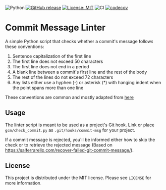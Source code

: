 ![Python](https://shields.io/badge/Python-3.7%20%7C%203.8%20%7C%203.9%20%7C%203.10-blue)
[![GitHub release](https://img.shields.io/github/v/release/xofbd/good-commit-message.svg)](https://github.com/xofbd/good-commit-message.svg/releases)
[![License: MIT](https://img.shields.io/github/license/xofbd/good-commit-message)](https://opensource.org/licenses/MIT)
![CI](https://github.com/xofbd/good-commit-message/workflows/CI/badge.svg?branch=master)
[![codecov](https://codecov.io/gh/xofbd/good-commit-message/branch/master/graph/badge.svg?token=FIAVAEQ60L)](https://codecov.io/gh/xofbd/good-commit-message)
# Commit Message Linter
A simple Python script that checks whether a commit's message follows these conventions:
1. Sentence capitalization of the first line
1. The first line does not exceed 50 characters
1. The first line does not end in a period
1. A blank line between a commit's first line and the rest of the body
1. The rest of the lines do not exceed 72 characters
1. Any lists either use a hyphen (-) or asterisk (*) with hanging indent when the point spans more than one line

These conventions are common and mostly adapted from [here](https://tbaggery.com/2008/04/19/a-note-about-git-commit-messages.html)

## Usage
The linter script is meant to be used as a project's Git hook. Link or place `gcm/check_commit.py` as `.git/hooks/commit-msg` for your project.

If a commit message is rejected, you'll be informed either how to skip the check or to retrieve the rejected message (Based on https://salferrarello.com/recover-failed-git-commit-message/).

## License
This project is distributed under the MIT license. Please see `LICENSE` for more information.
